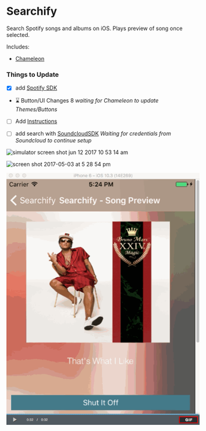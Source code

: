 # Searchify

Search Spotify songs and albums on iOS. Plays preview of song once selected.

Includes:
- [Chameleon](https://github.com/ViccAlexander/Chameleon "Chameleon")

### Things to Update 

- [x] add [Spotify SDK](https://github.com "Spotify SDK")
- :hourglass: Button/UI Changes 8 *waiting for Chameleon to update Themes/Buttons*
- [ ] Add [Instructions](https://github.com/ephread/Instructions "Instructions")
- [ ] add search with [SoundcloudSDK](https://github.com/delannoyk/SoundcloudSDK "SoundcloudSDK") *Waiting for credentials from Soundcloud to continue setup*


![simulator screen shot jun 12 2017 10 53 14 am](https://user-images.githubusercontent.com/24944725/27195264-ad800562-51cb-11e7-9024-bbe3601ce2b4.png)

![screen shot 2017-05-03 at 5 28 54 pm](https://cloud.githubusercontent.com/assets/24944725/25684545/a310413e-3027-11e7-87fb-bdbc2dbee806.png)

![Searchify Gif](https://github.com/cmcgheit/Searchify/blob/master/searchify.gif)
